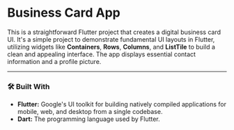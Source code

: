 # Business Card App

This is a straightforward Flutter project that creates a digital business card UI. It's a simple project to demonstrate fundamental UI layouts in Flutter, utilizing widgets like **Containers**, **Rows**, **Columns**, and **ListTile** to build a clean and appealing interface. The app displays essential contact information and a profile picture.

---

### 🛠️ Built With

* **Flutter:** Google's UI toolkit for building natively compiled applications for mobile, web, and desktop from a single codebase.
* **Dart:** The programming language used by Flutter.